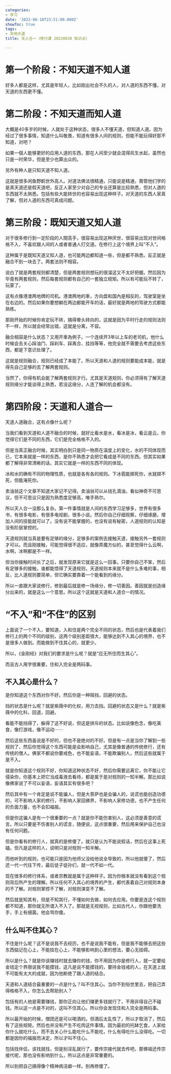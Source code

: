 ```yaml
---
categories:
- 学习
date: '2022-08-18T23:51:00.000Z'
showToc: true
tags:
- 天地大道
title: 天人合一（修行课 20220630 知识点）

---
```




# 第一个阶段：不知天道不知人道

好多人都是这样，尤其是年轻人，比如刚出社会不久的人，对人道的东西不懂，对天道的东西更不懂。

# 第二阶段：不知天道而知人道

大概是40多岁的时候，人就处于这种状态，很多人不懂天道，但知道人道。因为经过了很多事情，知道什么叫敬畏，知道有很多人间的规则，但能不能玩得好那不知道，对吧？

如果一個人能够更好的应用人道的东西，那在人间至少就会混得风生水起，虽然也只是一时荣华，但是至少也算出众的。

另外有种人是只知天道不知人道。

这就是很多闲鱼野鹤世外高人。对道法佛法很精通，只能说是精通，甭管他们学的是真天道还是假天道吧，反正人家至少对自己的专业还算是比较熟悉，但对人道的东西就不太熟悉。包括有些大能转世的也容易出现这种样子。对天道的东西人家真了解，但对人道的东西可真成问题。

# 第三阶段：既知天道又知人道

对于很多修行到一定阶段的人間高手，很容易出现这种厌世，很容易出现对世间格格不入，不喜欢跟人间的人或者普通人打交道。在修行上这个境界上叫“不入”。

这种属于是既知天道又知人道，也可能两边都知道一些，但是都不熟悉。反正就是融合不到一块去了。两套法则不相容。

说白了就是两套规则都清楚，但是两套规则想玩的很溜这又不太好把握。然后因为毕竟有两套规则，然后每套规则都有自己的一套独立规矩。所以有可能玩不转了，玩蒙了。

这有点像港澳两地牌的司机。港澳两地的車，方向盘和国內是相反的，驾驶室是坐在右边的。然后如果你要想躺在两边都能开车的话，最好就是两地的驾驶方式都能熟练。

那刚开始的时候你肯定玩不转，搞得晕头转向的，这就是因为平时行走的规则法则不一样，所以就会经常出错，这就是分离，不容。

融合相容是什么状态？又用开車為例子。一个连续开3年以上车的老司机，他什么时候会去关心踩油门、踩刹车、踩离合、挂挡等等，他完全就不需要去考虑这些东西，都是下意识处理了。

这就是规则融合，规则已经成了本能了。所以天道和人道的规则要能成本能，就是得先自己足够的去了解两套规则。

当然了，你得有机会能了解两套规则才行。尤其是天道规则，你必须得有了解天道规则缘分才能谈得上熟悉，若没这缘分，人连了解的机会都没有。

# 第四阶段：天道和人道合一

天道人道融合，这有点像什么呢？

当我们看到天道和人道不融合的时候，就好比看水是水，看冰是冰，看云是云，你觉得它们是不同的东西，它们是完全格格不入的。

但是当真正融合时候，其实明白到只是同一物质在温度上的变化，水的不同体现而已，它本来就是一样的东西，是你不熟悉才会把它看成是不同的东西。但其实如果都了解得非常清晰的话，其实它就是一样的东西不同的体现。

冰和水的确有不同的物理性质，也就是各有各的规则。下冰雹能掷死你，水就掷不死，但能淹死你。

卖油翁这个文章不知道大家记不记得。卖油翁可以从钱孔滴油，看似神奇不可思议，但不可思议只是因为熟悉度足够高，唯手熟尔。

所以天人合一没那么复杂。第一件事情就是人间的东西学习足够多，世界有很多书，有很多电影，有很多电视剧，很多小说。然后你自己仔细观察，仔细琢磨，增加人间的技能就可以了。没有说不能掌握的，也没有说有秘密，人道规则的认知是没有阶层掌控的。

天道规则就当真是要有足够的缘分，足够多的案例去接触天道，接触另外一套规则才可以。而且刚接触，可能觉得很不适应，就像弄魔方似的，甚至觉得什么云啊，水啊，冰啊都是不一样。

但当你接触时间长了之后，就发现原来它就是这么一回事。只要你自己不笨，然后有足够多的接触，谁都能悟得了天道规则，天道规则本来就不是什么多难的事，相反，比人道规则要简单，但它确实要靠着一个能看到的缘分。

所以一直跟大家说修行，修到最后就是修一场缘分，修一切善因。善因就是创造缘分出来的，就是这么一个意思。所以这个这就是天道和人道合一的情况。

# “不入”和“不住”的区别

上面说了一个不入，要知道，入和住是两个完全不同的状态，然后也是代表着我们修行上的两个不同的级别，这两个级别差距很大，能够达到不入其心的境界，也不是很多人做到。而能做到不住其心的，就更少。

所以，《金刚经》对我们的要求是什么呢？就是“应无所住而生其心”。

而且古人用字很重要，住和入完全是两码事。

## 不入其心是什么？

是你知道这个东西对你不好。然后你是一种阻挡，回避的状态。

挡的状态是什么呢？就是紫薇中的化权，用力去挡。回避的状态又是什么？就是紫薇中的化科，回退，回避。

看能不能挡得了，躲得了这不好说，但这是排斥的状态。比如说像色念，像吃美食，像打游戏，像不运动⋯⋯

然后这些东西虽说是不好的，但也不是绝对的不好。但是有一点是当你了解到一些规则了，然后你觉得这个东西可能是会影响自己，尤其是像普通的传统修行，还有传统的僧人。佛家不都说你要戒色，也不能妄语，不能欺骗别人，然后这些就属于是不入。

就是你知道这个规则不好，你知道这种状态不好，然后你需要远离它，你不能让它侵染你，你基本上把它当成毒液去看待，都是属于是对规则的一知半解。那比如说像佛家说了不可以妄语，妄语其实有很多吧？

然后其中有一个肯定是说不能骗人，但是大菩萨也是会骗人的，说谎也能创造功德的，可不影响人家的修行，不影响人家回佛界，不影响人家修功德，也不产生任何的负面力量，也不会扣福报。

但是你这骗人是有一个很重要的一点？就是你不能伤害别人，这必须是善意的谎言。所以只要是不伤害别人的谎言，随便说，这点很重要，然后用来保护自己也没有任何问题。

但是你看有的修行人，就真的是修傻了。就只是认为不能说假话，然后在这事上死磕。但凡是这样的人，说明只是对规则一知半解。

而他听到的规则，也可能只是因为他师父没给他说全导致的，所以他就傻了，然后还一代一代往下传，最后徒子徒孙们，就一代不如一代。

现在很多的修行体系，或者宗教就是属于这种样子。因为你根本就没有看到这个规则背后所产生的理解。所以任何不入其心的境界的产生，都代表着自己对规则本身的不了解。对规则掌控不了解，对规则演变不了解。

然后就是知其有，但是不知其行，不懂如何去做，如何去应用。你要是连这个规则都不知道，那你就无所谓入不入了。那就是无视规则，比如古代人，你跟他要洗手，手上有细菌。他会骂你傻。

## 什么叫不住其心？

不住是什么呢？这不是说我不去经历，也不是说我不能有，但是我不能够去把这些东西掂记在心上，不能挂在心上，不能够影响到心里的想法，要心无挂碍。

所以是什么？就是你该赚钱时就去赚你的钱，你不用因为你是修行人，就一定要给金钱定个界限说我不能摸钱，这凡是说不能摸钱的，要持金钱戒的人，在天道上就不可能有太大的成就，因为他断绝了跟人道的结合。

天道和人道结合最重要的一点是什么？叫不住其心。当你不到俗世里去，把自己弄得格格不入，你怎么去帮助别人？

包括有的人他是需要赚钱，那你正向让他们赚更多钱就行了，不用非得自己不碰钱。所以这一点是不对的，这叫不住其心。所以你会发现住和入完全是两码事。

所以最开始的时候，僧团还是可以喝酒的。但酒后太乱性了，所以才取消了，然后有了这些规矩。然后也并没有产生不吃肉这件事情。因为最初的托缽乞食，人家给你什么就吃什么，而不去关心什么能吃什么不能吃，什么有得吃什么没得吃。一切都是因你的福报而决定，所以才叫不住心。

包括找伴侣，该找就找，但是别淫乱就行了，要传宗接代就去传吧，那佛祖还传宗接代呢，那也没有影响到什么，所以这点是非常重要的。

所以别把自己搞得像个精神病洁癖一样。别再修傻了。

